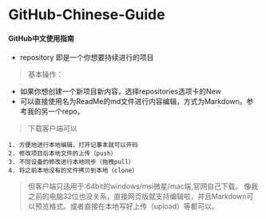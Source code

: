 ﻿# GitHub-Chinese-Guide
#### GitHub中文使用指南
- repository 即是一个你想要持续进行的项目
> 基本操作：
- 如果你想创建一个新项目新内容，选择repositories选项卡的New
- 可以直接使用名为ReadMe的md文件进行内容编辑，方式为Markdown。参考我的另一个repo。

> 下载客户端可以  

    1. 方便地进行本地编辑，打开记事本就可以开码
    2. 修改项目后本地文件的上传（push）
    3. 不同设备的修改进行本地同步（拖拽pull）
    4. 将之前本地没有的文件拷贝到本地（clone）
    
>  但客户端只适用于:64bit的windows/msi微星/mac端,官网自己下载。
像我之前的电脑32位也没关系，直接网页版就支持编辑啦，并且Markdown可以预览格式。或者直接在本地写好上传（upload）等都可以。
